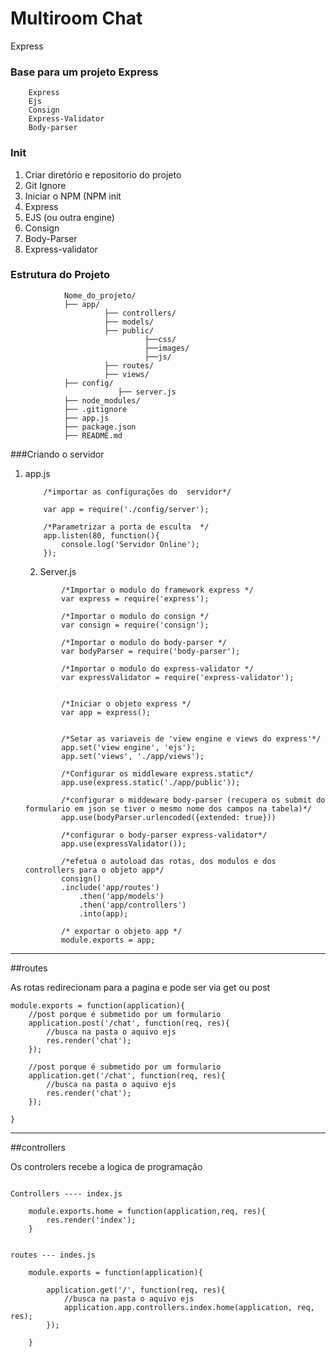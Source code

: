 # Multiroom Chat

Express

### Base para um projeto Express
```
    Express
    Ejs
    Consign 
    Express-Validator
    Body-parser
```

### Init

1) Criar diretório e repositorio do projeto 
2) Git Ignore
3) Iniciar o NPM (NPM init
4) Express
5) EJS (ou outra engine)
6) Consign
7) Body-Parser
8) Express-validator


### Estrutura do Projeto
```
            Nome_do_projeto/
            ├── app/
                     ├── controllers/
                     ├── models/
                     ├── public/
                              ├──css/
                              ├──images/
                              ├──js/
                     ├── routes/
                     ├── views/
            ├── config/
                        ├── server.js
            ├── node_modules/
            ├── .gitignore
            ├── app.js
            ├── package.json
            ├── README.md
```

###Criando o servidor

 1) app.js
    
    ```
        /*importar as configurações do  servidor*/

        var app = require('./config/server');

        /*Parametrizar a porta de esculta  */
        app.listen(80, function(){
            console.log('Servidor Online');
        });

    ```

    2) Server.js

    ```
            /*Importar o modulo do framework express */
            var express = require('express');

            /*Importar o modulo do consign */
            var consign = require('consign');

            /*Importar o modulo do body-parser */
            var bodyParser = require('body-parser');

            /*Importar o modulo do express-validator */
            var expressValidator = require('express-validator');


            /*Iniciar o objeto express */
            var app = express();


            /*Setar as variaveis de 'view engine e views do express'*/
            app.set('view engine', 'ejs');
            app.set('views', './app/views');

            /*Configurar os middleware express.static*/
            app.use(express.static('./app/public'));

            /*configurar o middeware body-parser (recupera os submit do formulario em json se tiver o mesmo nome dos campos na tabela)*/
            app.use(bodyParser.urlencoded({extended: true}))

            /*configurar o body-parser express-validator*/
            app.use(expressValidator());

            /*efetua o autoload das rotas, dos modulos e dos controllers para o objeto app*/
            consign()
            .include('app/routes')
                .then('app/models')
                .then('app/controllers')
                .into(app);

            /* exportar o objeto app */
            module.exports = app;
    ```
---------------------------------------------------


##routes


As rotas redirecionam para a pagina e pode ser via get ou post

```
module.exports = function(application){
    //post porque é submetido por um formulario
    application.post('/chat', function(req, res){
        //busca na pasta o aquivo ejs
        res.render('chat');
    });

    //post porque é submetido por um formulario
    application.get('/chat', function(req, res){
        //busca na pasta o aquivo ejs
        res.render('chat');
    });

}

```
----------------------------------------------
##controllers


Os controlers recebe a logica de programação


```

Controllers ---- index.js

    module.exports.home = function(application,req, res){
        res.render('index');
    }


routes --- indes.js

    module.exports = function(application){

        application.get('/', function(req, res){
            //busca na pasta o aquivo ejs
            application.app.controllers.index.home(application, req, res);
        });

    }
```
